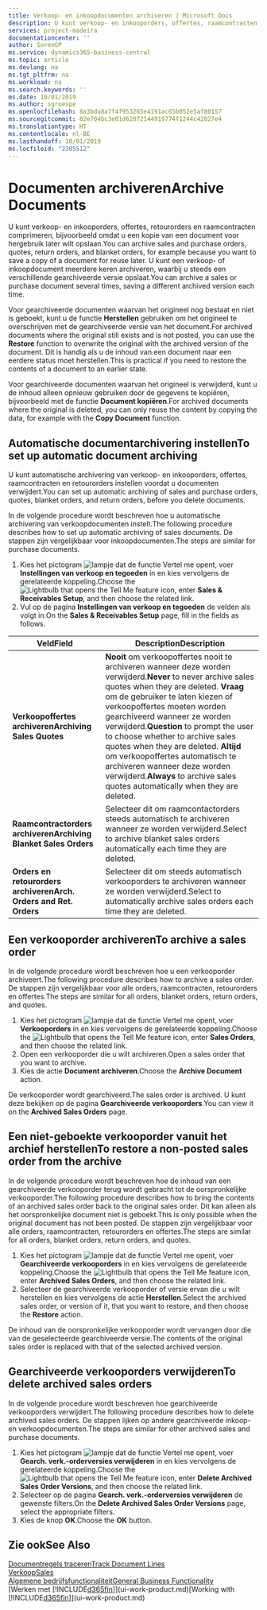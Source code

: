 ```yaml
---
title: Verkoop- en inkoopdocumenten archiveren | Microsoft Docs
description: U kunt verkoop- en inkooporders, offertes, raamcontracten, retourorders en raamcontracten archiveren en u kunt het gearchiveerde document gebruiken om het document waaruit het is gearchiveerd, opnieuw te maken.
services: project-madeira
documentationcenter: ''
author: SorenGP
ms.service: dynamics365-business-central
ms.topic: article
ms.devlang: na
ms.tgt_pltfrm: na
ms.workload: na
ms.search.keywords: ''
ms.date: 10/01/2019
ms.author: sgroespe
ms.openlocfilehash: 8a3bda8a7f4f953265e4191ac65b052e5af80157
ms.sourcegitcommit: 02e704bc3e01d62072144919774f1244c42827e4
ms.translationtype: HT
ms.contentlocale: nl-BE
ms.lasthandoff: 10/01/2019
ms.locfileid: "2305512"
---
```

# <a name="archive-documents"></a><span data-ttu-id="6904f-103">Documenten archiveren</span><span class="sxs-lookup"><span data-stu-id="6904f-103">Archive Documents</span></span>
<span data-ttu-id="6904f-104">U kunt verkoop- en inkooporders, offertes, retourorders en raamcontracten comprimeren, bijvoorbeeld omdat u een kopie van een document voor hergebruik later wilt opslaan.</span><span class="sxs-lookup"><span data-stu-id="6904f-104">You can archive sales and purchase orders, quotes, return orders, and blanket orders, for example because you want to save a copy of a document for reuse later.</span></span> <span data-ttu-id="6904f-105">U kunt een verkoop- of inkoopdocument meerdere keren archiveren, waarbij u steeds een verschillende gearchiveerde versie opslaat.</span><span class="sxs-lookup"><span data-stu-id="6904f-105">You can archive a sales or purchase document several times, saving a different archived version each time.</span></span>

<span data-ttu-id="6904f-106">Voor gearchiveerde documenten waarvan het origineel nog bestaat en niet is geboekt, kunt u de functie **Herstellen** gebruiken om het origineel te overschrijven met de gearchiveerde versie van het document.</span><span class="sxs-lookup"><span data-stu-id="6904f-106">For archived documents where the original still exists and is not posted, you can use the **Restore** function to overwrite the original with the archived version of the document.</span></span> <span data-ttu-id="6904f-107">Dit is handig als u de inhoud van een document naar een eerdere status moet herstellen.</span><span class="sxs-lookup"><span data-stu-id="6904f-107">This is practical if you need to restore the contents of a document to an earlier state.</span></span>

<span data-ttu-id="6904f-108">Voor gearchiveerde documenten waarvan het origineel is verwijderd, kunt u de inhoud alleen opnieuw gebruiken door de gegevens te kopiëren, bijvoorbeeld met de functie **Document kopiëren**.</span><span class="sxs-lookup"><span data-stu-id="6904f-108">For archived documents where the original is deleted, you can only reuse the content by copying the data, for example with the **Copy Document** function.</span></span>   

## <a name="to-set-up-automatic-document-archiving"></a><span data-ttu-id="6904f-109">Automatische documentarchivering instellen</span><span class="sxs-lookup"><span data-stu-id="6904f-109">To set up automatic document archiving</span></span>  
<span data-ttu-id="6904f-110">U kunt automatische archivering van verkoop- en inkooporders, offertes, raamcontracten en retourorders instellen voordat u documenten verwijdert.</span><span class="sxs-lookup"><span data-stu-id="6904f-110">You can set up automatic archiving of sales and purchase orders, quotes, blanket orders, and return orders, before you delete documents.</span></span>

<span data-ttu-id="6904f-111">In de volgende procedure wordt beschreven hoe u automatische archivering van verkoopdocumenten instelt.</span><span class="sxs-lookup"><span data-stu-id="6904f-111">The following procedure describes how to set up automatic archiving of sales documents.</span></span> <span data-ttu-id="6904f-112">De stappen zijn vergelijkbaar voor inkoopdocumenten.</span><span class="sxs-lookup"><span data-stu-id="6904f-112">The steps are similar for purchase documents.</span></span>
1.  <span data-ttu-id="6904f-113">Kies het pictogram ![lampje dat de functie Vertel me opent](media/ui-search/search_small.png "Vertel me wat u wilt doen"), voer **Instellingen van verkoop en tegoeden** in en kies vervolgens de gerelateerde koppeling.</span><span class="sxs-lookup"><span data-stu-id="6904f-113">Choose the ![Lightbulb that opens the Tell Me feature](media/ui-search/search_small.png "Tell me what you want to do") icon, enter **Sales & Receivables Setup**, and then choose the related link.</span></span>
2. <span data-ttu-id="6904f-114">Vul op de pagina **Instellingen van verkoop en tegoeden** de velden als volgt in:</span><span class="sxs-lookup"><span data-stu-id="6904f-114">On the **Sales & Receivables Setup** page, fill in the fields as follows.</span></span>

|<span data-ttu-id="6904f-115">Veld</span><span class="sxs-lookup"><span data-stu-id="6904f-115">Field</span></span>|<span data-ttu-id="6904f-116">Description</span><span class="sxs-lookup"><span data-stu-id="6904f-116">Description</span></span>|
|-----|-----------|
|<span data-ttu-id="6904f-117">**Verkoopoffertes archiveren**</span><span class="sxs-lookup"><span data-stu-id="6904f-117">**Archiving Sales Quotes**</span></span>|<span data-ttu-id="6904f-118">**Nooit** om verkoopoffertes nooit te archiveren wanneer deze worden verwijderd.</span><span class="sxs-lookup"><span data-stu-id="6904f-118">**Never** to never archive sales quotes when they are deleted.</span></span> <span data-ttu-id="6904f-119">**Vraag** om de gebruiker te laten kiezen of verkoopoffertes moeten worden gearchiveerd wanneer ze worden verwijderd.</span><span class="sxs-lookup"><span data-stu-id="6904f-119">**Question** to prompt the user to choose whether to archive sales quotes when they are deleted.</span></span> <span data-ttu-id="6904f-120">**Altijd** om verkoopoffertes automatisch te archiveren wanneer deze worden verwijderd.</span><span class="sxs-lookup"><span data-stu-id="6904f-120">**Always** to archive sales quotes automatically when they are deleted.</span></span>|
|<span data-ttu-id="6904f-121">**Raamcontractorders archiveren**</span><span class="sxs-lookup"><span data-stu-id="6904f-121">**Archiving Blanket Sales Orders**</span></span>|<span data-ttu-id="6904f-122">Selecteer dit om raamcontactorders steeds automatisch te archiveren wanneer ze worden verwijderd.</span><span class="sxs-lookup"><span data-stu-id="6904f-122">Select to archive blanket sales orders automatically each time they are deleted.</span></span>|
|<span data-ttu-id="6904f-123">**Orders en retourorders archiveren**</span><span class="sxs-lookup"><span data-stu-id="6904f-123">**Arch. Orders and Ret. Orders**</span></span>|<span data-ttu-id="6904f-124">Selecteer dit om steeds automatisch verkooporders te archiveren wanneer ze worden verwijderd.</span><span class="sxs-lookup"><span data-stu-id="6904f-124">Select to automatically archive sales orders each time they are deleted.</span></span>|

## <a name="to-archive-a-sales-order"></a><span data-ttu-id="6904f-125">Een verkooporder archiveren</span><span class="sxs-lookup"><span data-stu-id="6904f-125">To archive a sales order</span></span>
<span data-ttu-id="6904f-126">In de volgende procedure wordt beschreven hoe u een verkooporder archiveert.</span><span class="sxs-lookup"><span data-stu-id="6904f-126">The following procedure describes how to archive a sales order.</span></span> <span data-ttu-id="6904f-127">De stappen zijn vergelijkbaar voor alle orders, raamcontracten, retourorders en offertes.</span><span class="sxs-lookup"><span data-stu-id="6904f-127">The steps are similar for all orders, blanket orders, return orders, and quotes.</span></span>

1.  <span data-ttu-id="6904f-128">Kies het pictogram ![lampje dat de functie Vertel me opent](media/ui-search/search_small.png "Vertel me wat u wilt doen"), voer **Verkooporders** in en kies vervolgens de gerelateerde koppeling.</span><span class="sxs-lookup"><span data-stu-id="6904f-128">Choose the ![Lightbulb that opens the Tell Me feature](media/ui-search/search_small.png "Tell me what you want to do") icon, enter **Sales Orders**, and then choose the related link.</span></span>  
2.  <span data-ttu-id="6904f-129">Open een verkooporder die u wilt archiveren.</span><span class="sxs-lookup"><span data-stu-id="6904f-129">Open a sales order that you want to archive.</span></span>  
3.  <span data-ttu-id="6904f-130">Kies de actie **Document archiveren**.</span><span class="sxs-lookup"><span data-stu-id="6904f-130">Choose the **Archive Document** action.</span></span>

<span data-ttu-id="6904f-131">De verkooporder wordt gearchiveerd.</span><span class="sxs-lookup"><span data-stu-id="6904f-131">The sales order is archived.</span></span> <span data-ttu-id="6904f-132">U kunt deze bekijken op de pagina **Gearchiveerde verkooporders**.</span><span class="sxs-lookup"><span data-stu-id="6904f-132">You can view it on the **Archived Sales Orders** page.</span></span>

## <a name="to-restore-a-non-posted-sales-order-from-the-archive"></a><span data-ttu-id="6904f-133">Een niet-geboekte verkooporder vanuit het archief herstellen</span><span class="sxs-lookup"><span data-stu-id="6904f-133">To restore a non-posted sales order from the archive</span></span>
<span data-ttu-id="6904f-134">In de volgende procedure wordt beschreven hoe de inhoud van een gearchiveerde verkooporder terug wordt gebracht tot de oorspronkelijke verkooporder.</span><span class="sxs-lookup"><span data-stu-id="6904f-134">The following procedure describes how to bring the contents of an archived sales order back to the original sales order.</span></span> <span data-ttu-id="6904f-135">Dit kan alleen als het oorspronkelijke document niet is geboekt.</span><span class="sxs-lookup"><span data-stu-id="6904f-135">This is only possible when the original document has not been posted.</span></span> <span data-ttu-id="6904f-136">De stappen zijn vergelijkbaar voor alle orders, raamcontracten, retourorders en offertes.</span><span class="sxs-lookup"><span data-stu-id="6904f-136">The steps are similar for all orders, blanket orders, return orders, and quotes.</span></span>

1. <span data-ttu-id="6904f-137">Kies het pictogram ![lampje dat de functie Vertel me opent](media/ui-search/search_small.png "Vertel me wat u wilt doen"), voer **Gearchiveerde verkooporders** in en kies vervolgens de gerelateerde koppeling.</span><span class="sxs-lookup"><span data-stu-id="6904f-137">Choose the ![Lightbulb that opens the Tell Me feature](media/ui-search/search_small.png "Tell me what you want to do") icon, enter **Archived Sales Orders**, and then choose the related link.</span></span>
2. <span data-ttu-id="6904f-138">Selecteer de gearchiveerde verkooporder of versie ervan die u wilt herstellen en kies vervolgens de actie **Herstellen**.</span><span class="sxs-lookup"><span data-stu-id="6904f-138">Select the archived sales order, or version of it, that you want to restore, and then choose the **Restore** action.</span></span>  

<span data-ttu-id="6904f-139">De inhoud van de oorspronkelijke verkooporder wordt vervangen door die van de geselecteerde gearchiveerde versie.</span><span class="sxs-lookup"><span data-stu-id="6904f-139">The contents of the original sales order is replaced with that of the selected archived version.</span></span>

## <a name="to-delete-archived-sales-orders"></a><span data-ttu-id="6904f-140">Gearchiveerde verkooporders verwijderen</span><span class="sxs-lookup"><span data-stu-id="6904f-140">To delete archived sales orders</span></span>
<span data-ttu-id="6904f-141">In de volgende procedure wordt beschreven hoe gearchiveerde verkooporders verwijdert.</span><span class="sxs-lookup"><span data-stu-id="6904f-141">The following procedure describes how to delete archived sales orders.</span></span> <span data-ttu-id="6904f-142">De stappen lijken op andere gearchiveerde inkoop- en verkoopdocumenten.</span><span class="sxs-lookup"><span data-stu-id="6904f-142">The steps are similar for other archived sales and purchase documents.</span></span>

1.  <span data-ttu-id="6904f-143">Kies het pictogram ![lampje dat de functie Vertel me opent](media/ui-search/search_small.png "Vertel me wat u wilt doen"), voer **Gearch. verk.-orderversies verwijderen** in en kies vervolgens de gerelateerde koppeling.</span><span class="sxs-lookup"><span data-stu-id="6904f-143">Choose the ![Lightbulb that opens the Tell Me feature](media/ui-search/search_small.png "Tell me what you want to do") icon, enter **Delete Archived Sales Order Versions**, and then choose the related link.</span></span>  
2.  <span data-ttu-id="6904f-144">Selecteer op de pagina **Gearch. verk.-orderversies verwijderen** de gewenste filters.</span><span class="sxs-lookup"><span data-stu-id="6904f-144">On the **Delete Archived Sales Order Versions** page, select the appropriate filters.</span></span>  
3.  <span data-ttu-id="6904f-145">Kies de knop **OK**.</span><span class="sxs-lookup"><span data-stu-id="6904f-145">Choose the **OK** button.</span></span>

## <a name="see-also"></a><span data-ttu-id="6904f-146">Zie ook</span><span class="sxs-lookup"><span data-stu-id="6904f-146">See Also</span></span>
[<span data-ttu-id="6904f-147">Documentregels traceren</span><span class="sxs-lookup"><span data-stu-id="6904f-147">Track Document Lines</span></span>](across-how-to-track-document-lines.md)  
[<span data-ttu-id="6904f-148">Verkoop</span><span class="sxs-lookup"><span data-stu-id="6904f-148">Sales</span></span>](sales-manage-sales.md)  
[<span data-ttu-id="6904f-149">Algemene bedrijfsfunctionaliteit</span><span class="sxs-lookup"><span data-stu-id="6904f-149">General Business Functionality</span></span>](ui-across-business-areas.md)  
<span data-ttu-id="6904f-150">[Werken met [!INCLUDE[d365fin](includes/d365fin_md.md)]](ui-work-product.md)</span><span class="sxs-lookup"><span data-stu-id="6904f-150">[Working with [!INCLUDE[d365fin](includes/d365fin_md.md)]](ui-work-product.md)</span></span>
